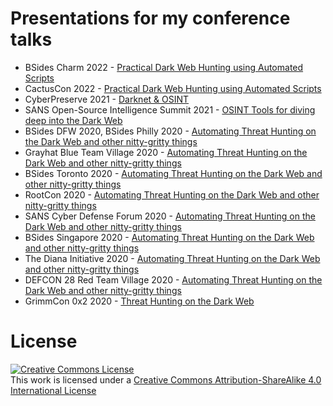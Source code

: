# Presentations for my conference talks

- BSides Charm 2022 - [Practical Dark Web Hunting using Automated Scripts](BSides%20Charm%202022/)
- CactusCon 2022 - [Practical Dark Web Hunting using Automated Scripts](CactusCon%202022/Practical%20Dark%20Web%20Hunting%20using%20Automated%20Scripts.pdf)
- CyberPreserve 2021 - [Darknet & OSINT](CyberPreserve/Darkweb%20%26%20OSINT.pdf)
- SANS Open-Source Intelligence Summit 2021 - [OSINT Tools for diving deep into the Dark Web](SANS%20Open%20Source%20Intelligence%20Summit%202021/OSINT%20Tools%20for%20diving%20deep%20Dark%20Web.pdf)
- BSides DFW 2020, BSides Philly 2020 - [Automating Threat Hunting on the Dark Web and other nitty-gritty things](BSides%20DFW%202020/Automate_Dark_Web_Hunting.pdf)
- Grayhat Blue Team Village 2020 - [Automating Threat Hunting on the Dark Web and other nitty-gritty things](Grayhat%20Blue%20Team%20Village%202020/Automate_Dark_Web_Hunting.pdf)
- BSides Toronto 2020 - [Automating Threat Hunting on the Dark Web and other nitty-gritty things](BSides%20Toronto%202020/Automate_Dark_Web_Hunting.pdf)
- RootCon 2020 - [Automating Threat Hunting on the Dark Web and other nitty-gritty things](RootCon%202020/Automate_Dark_Web_Hunting.pdf)
- SANS Cyber Defense Forum 2020 - [Automating Threat Hunting on the Dark Web and other nitty-gritty things](SANS%20Cyber%20Defense%20Forum%202020/Automate_Dark_Web_Hunting.pdf)
- BSides Singapore 2020 - [Automating Threat Hunting on the Dark Web and other nitty-gritty things](BSides%20Singapore%202020/Automate_Dark_Web_Hunting.pdf)
- The Diana Initiative 2020 - [Automating Threat Hunting on the Dark Web and other nitty-gritty things](The%20Diana%20Initiative%202020/Automate_Dark_Web_Hunting.pdf)
- DEFCON 28 Red Team Village 2020 - [Automating Threat Hunting on the Dark Web and other nitty-gritty things](DEFCON%2028%20Red%20Team%20Village%202020/Automate_Dark_Web_Hunting.pdf)
- GrimmCon 0x2 2020 - [Threat Hunting on the Dark Web](GrimmCon%200x2%202020/Threat_Hunting_on_the_Dark_Web.pdf)



# License

<a rel="license" href="http://creativecommons.org/licenses/by-sa/4.0/"><img alt="Creative Commons License" style="border-width:0" src="https://i.creativecommons.org/l/by-sa/4.0/88x31.png" /></a><br />This work is licensed under a <a rel="license" href="http://creativecommons.org/licenses/by-sa/4.0/">Creative Commons Attribution-ShareAlike 4.0 International License</a>
